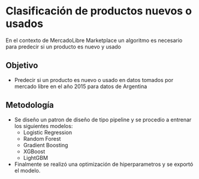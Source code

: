 # Clasificación de productos nuevos o usados

En el contexto de MercadoLibre Marketplace un algoritmo es necesario para predecir si un producto es nuevo y usado

## Objetivo

* Predecir si un producto es nuevo o usado en datos tomados por mercado libre en el año 2015 para datos de Argentina

## Metodología

* Se diseño un patron de diseño de tipo pipeline y se procedio a entrenar los siguientes modelos:
  * Logistic Regression 
  * Random Forest 
  * Gradient Boosting
  * XGBoost
  * LightGBM
* Finalmente se realizó una optimización de hiperparametros y se exportó el modelo.